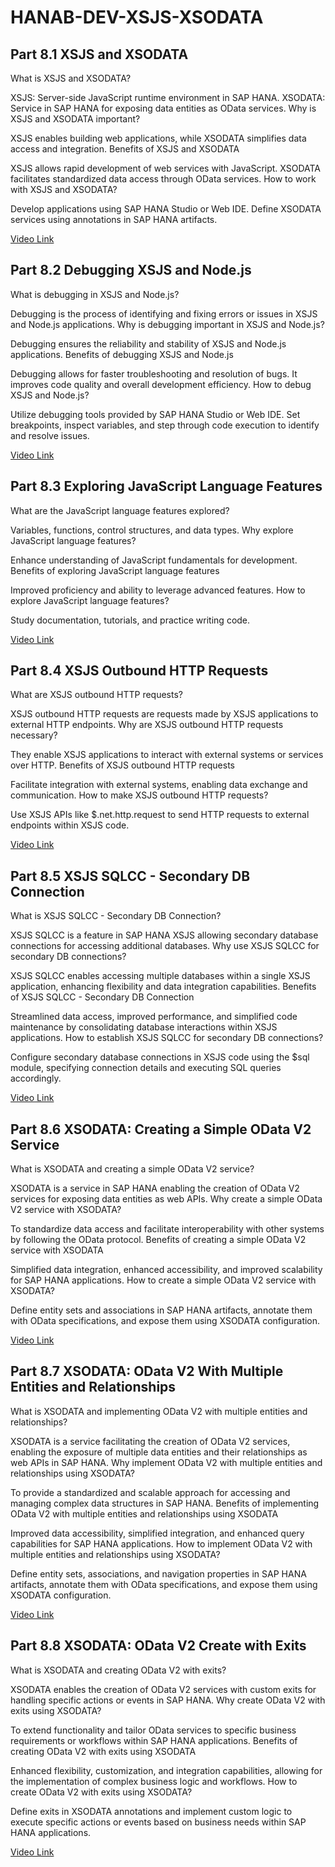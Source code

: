 # HANAB-DEV-XSJS-XSODATA

## Part 8.1 XSJS and XSODATA

What is XSJS and XSODATA?

XSJS: Server-side JavaScript runtime environment in SAP HANA.
XSODATA: Service in SAP HANA for exposing data entities as OData services.
Why is XSJS and XSODATA important?

XSJS enables building web applications, while XSODATA simplifies data access and integration.
Benefits of XSJS and XSODATA

XSJS allows rapid development of web services with JavaScript.
XSODATA facilitates standardized data access through OData services.
How to work with XSJS and XSODATA?

Develop applications using SAP HANA Studio or Web IDE.
Define XSODATA services using annotations in SAP HANA artifacts.


[Video Link](https://www.youtube.com/watch?v=0md3wyOQ59g&list=PL6RpkC85SLQABOpzhd7WI-hMpy99PxUo0&index=98)



## Part 8.2 Debugging XSJS and Node.js

What is debugging in XSJS and Node.js?

Debugging is the process of identifying and fixing errors or issues in XSJS and Node.js applications.
Why is debugging important in XSJS and Node.js?

Debugging ensures the reliability and stability of XSJS and Node.js applications.
Benefits of debugging XSJS and Node.js

Debugging allows for faster troubleshooting and resolution of bugs.
It improves code quality and overall development efficiency.
How to debug XSJS and Node.js?

Utilize debugging tools provided by SAP HANA Studio or Web IDE.
Set breakpoints, inspect variables, and step through code execution to identify and resolve issues.

[Video Link](https://www.youtube.com/watch?v=3xjQObWgXfI&list=PL6RpkC85SLQABOpzhd7WI-hMpy99PxUo0&index=97)



## Part 8.3 Exploring JavaScript Language Features

What are the JavaScript language features explored?

Variables, functions, control structures, and data types.
Why explore JavaScript language features?

Enhance understanding of JavaScript fundamentals for development.
Benefits of exploring JavaScript language features

Improved proficiency and ability to leverage advanced features.
How to explore JavaScript language features?

Study documentation, tutorials, and practice writing code.

[Video Link](https://www.youtube.com/watch?v=U8kD0IAEXzc&list=PL6RpkC85SLQABOpzhd7WI-hMpy99PxUo0&index=96)



## Part 8.4 XSJS Outbound HTTP Requests

What are XSJS outbound HTTP requests?

XSJS outbound HTTP requests are requests made by XSJS applications to external HTTP endpoints.
Why are XSJS outbound HTTP requests necessary?

They enable XSJS applications to interact with external systems or services over HTTP.
Benefits of XSJS outbound HTTP requests

Facilitate integration with external systems, enabling data exchange and communication.
How to make XSJS outbound HTTP requests?

Use XSJS APIs like $.net.http.request to send HTTP requests to external endpoints within XSJS code.

[Video Link](https://www.youtube.com/watch?v=41tYpt7ecSc&list=PL6RpkC85SLQABOpzhd7WI-hMpy99PxUo0&index=95)


## Part 8.5 XSJS SQLCC - Secondary DB Connection

What is XSJS SQLCC - Secondary DB Connection?

XSJS SQLCC is a feature in SAP HANA XSJS allowing secondary database connections for accessing additional databases.
Why use XSJS SQLCC for secondary DB connections?

XSJS SQLCC enables accessing multiple databases within a single XSJS application, enhancing flexibility and data integration capabilities.
Benefits of XSJS SQLCC - Secondary DB Connection

Streamlined data access, improved performance, and simplified code maintenance by consolidating database interactions within XSJS applications.
How to establish XSJS SQLCC for secondary DB connections?

Configure secondary database connections in XSJS code using the $sql module, specifying connection details and executing SQL queries accordingly.

[Video Link](https://www.youtube.com/watch?v=agYslBhqBn4&list=PL6RpkC85SLQABOpzhd7WI-hMpy99PxUo0&index=94)


## Part 8.6 XSODATA: Creating a Simple OData V2 Service

What is XSODATA and creating a simple OData V2 service?

XSODATA is a service in SAP HANA enabling the creation of OData V2 services for exposing data entities as web APIs.
Why create a simple OData V2 service with XSODATA?

To standardize data access and facilitate interoperability with other systems by following the OData protocol.
Benefits of creating a simple OData V2 service with XSODATA

Simplified data integration, enhanced accessibility, and improved scalability for SAP HANA applications.
How to create a simple OData V2 service with XSODATA?

Define entity sets and associations in SAP HANA artifacts, annotate them with OData specifications, and expose them using XSODATA configuration.

[Video Link](https://www.youtube.com/watch?v=rPNURKbpxak&list=PL6RpkC85SLQABOpzhd7WI-hMpy99PxUo0&index=93)


## Part 8.7 XSODATA: OData V2 With Multiple Entities and Relationships

What is XSODATA and implementing OData V2 with multiple entities and relationships?

XSODATA is a service facilitating the creation of OData V2 services, enabling the exposure of multiple data entities and their relationships as web APIs in SAP HANA.
Why implement OData V2 with multiple entities and relationships using XSODATA?

To provide a standardized and scalable approach for accessing and managing complex data structures in SAP HANA.
Benefits of implementing OData V2 with multiple entities and relationships using XSODATA

Improved data accessibility, simplified integration, and enhanced query capabilities for SAP HANA applications.
How to implement OData V2 with multiple entities and relationships using XSODATA?

Define entity sets, associations, and navigation properties in SAP HANA artifacts, annotate them with OData specifications, and expose them using XSODATA configuration.

[Video Link](https://www.youtube.com/watch?v=MWxNLLYTeaI&list=PL6RpkC85SLQABOpzhd7WI-hMpy99PxUo0&index=92)

## Part 8.8 XSODATA: OData V2 Create with Exits

What is XSODATA and creating OData V2 with exits?

XSODATA enables the creation of OData V2 services with custom exits for handling specific actions or events in SAP HANA.
Why create OData V2 with exits using XSODATA?

To extend functionality and tailor OData services to specific business requirements or workflows within SAP HANA applications.
Benefits of creating OData V2 with exits using XSODATA

Enhanced flexibility, customization, and integration capabilities, allowing for the implementation of complex business logic and workflows.
How to create OData V2 with exits using XSODATA?

Define exits in XSODATA annotations and implement custom logic to execute specific actions or events based on business needs within SAP HANA applications.

[Video Link](https://www.youtube.com/watch?v=jdTPoh6VVG4&list=PL6RpkC85SLQABOpzhd7WI-hMpy99PxUo0&index=91)